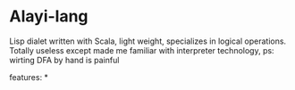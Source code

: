 # Alayi-lang
Lisp dialet written with Scala, light weight, specializes in logical operations. Totally useless except made me familiar with interpreter technology, ps: wirting DFA by hand is painful

features:
* 
